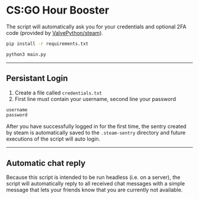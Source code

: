 # CS:GO Hour Booster

The script will automatically ask you for your credentials and optional 2FA code (provided by [ValvePython/steam](https://github.com/ValvePython/steam)).

```sh
pip install -r requirements.txt

python3 main.py
```

---

## Persistant Login

1. Create a file called `credentials.txt`
2. First line must contain your username, second line your password

```txt
username
password
```

After you have successfully logged in for the first time, the sentry created by steam is automatically saved to the `.steam-sentry` directory and future executions of the script will auto login.

---

## Automatic chat reply

Because this script is intended to be run headless (i.e. on a server), the script will automatically reply to all received chat messages with a simple message that lets your friends know that you are currently not available.
